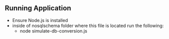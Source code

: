 ## Running Application
- Ensure Node.js is installed
- inside of nosqlschema folder where this file is located run the following:
    - node simulate-db-conversion.js



